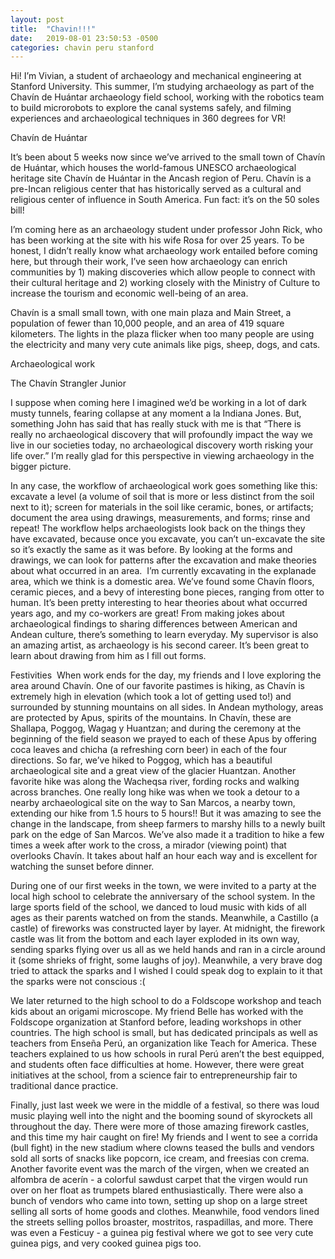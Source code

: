 ```yaml
---
layout: post
title:  "Chavin!!!"
date:   2019-08-01 23:50:53 -0500
categories: chavin peru stanford
---
```

Hi! I’m Vivian, a student of archaeology and mechanical engineering at Stanford University. This summer, I’m studying archaeology as part of the Chavín de Huántar archaeology field school, working with the robotics team to build microrobots to explore the canal systems safely, and filming experiences and archaeological techniques in 360 degrees for VR!

Chavín de Huántar

It’s been about 5 weeks now since we’ve arrived to the small town of  Chavín de Huántar, which houses the world-famous UNESCO archaeological heritage site Chavín de Huántar in the Ancash region of Peru. Chavín is a pre-Incan religious center that has historically served as a cultural and religious center of influence in South America. Fun fact: it’s on the 50 soles bill!

I’m coming here as an archaeology student under professor John Rick, who has been working at the site with his wife Rosa for over 25 years. To be honest, I didn’t really know what archaeology work entailed before coming here, but through their work, I’ve seen how archaeology can enrich communities by 1) making discoveries which allow people to connect with their cultural heritage and 2) working closely with the Ministry of Culture to increase the tourism and economic well-being of an area.

Chavín is a small small town, with one main plaza and Main Street, a population of fewer than 10,000 people, and an area of 419 square kilometers. The lights in the plaza flicker when too many people are using the electricity and many very cute animals like pigs, sheep, dogs, and cats.

Archaeological work

The Chavín Strangler Junior

I suppose when coming here I imagined we’d be working in a lot of dark musty tunnels, fearing collapse at any moment a la Indiana Jones. But, something John has said that has really stuck with me is that “There is really no archaeological discovery that will profoundly impact the way we live in our societies today, no archaeological discovery worth risking your life over.” I’m really glad for this perspective in viewing archaeology in the bigger picture.

In any case, the workflow of archaeological work goes something like this: excavate a level (a volume of soil that is more or less distinct from the soil next to it); screen for materials in the soil like ceramic, bones, or artifacts; document the area using drawings, measurements, and forms; rinse and repeat! The workflow helps archaeologists look back on the things they have excavated, because once you excavate, you can’t un-excavate the site so it’s exactly the same as it was before. By looking at the forms and drawings, we can look for patterns after the excavation and make theories about what occurred in an area.
 I’m currently excavating in the explanade area, which we think is a domestic area. We’ve found some Chavín floors, ceramic pieces, and a bevy of interesting bone pieces, ranging from otter to human. It’s been pretty interesting to hear theories about what occurred years ago, and my co-workers are great! From making jokes about archaeological findings to sharing differences between American and Andean culture, there’s something to learn everyday. My supervisor is also an amazing artist, as archaeology is his second career. It’s been great to learn about drawing from him as I fill out forms.

Festivities
 When work ends for the day, my friends and I love exploring the area around Chavín. One of our favorite pastimes is hiking, as Chavín is extremely high in elevation (which took a lot of getting used to!) and surrounded by stunning mountains on all sides. In Andean mythology, areas are protected by Apus, spirits of the mountains. In Chavín, these are Shallapa, Poggog, Wagag y Huantzan; and during the ceremony at the beginning of the field season we prayed to each of these Apus by offering coca leaves and chicha (a refreshing corn beer) in each of the four directions. So far, we’ve hiked to Poggog, which has a beautiful archaeological site and a great view of the glacier Huantzan. Another favorite hike was along the Wacheqsa river, fording rocks and walking across branches. One really long hike was when we took a detour to a nearby archaeological site on the way to San Marcos, a nearby town, extending our hike from 1.5 hours to 5 hours!! But it was amazing to see the change in the landscape, from sheep farmers to marshy hills to a newly built park on the edge of San Marcos. We’ve also made it a tradition to hike a few times a week after work to the cross, a mirador (viewing point) that overlooks Chavín. It takes about half an hour each way and is excellent for watching the sunset before dinner.

During one of our first weeks in the town, we were invited to a party at the local high school to celebrate the anniversary of the school system. In the large sports field of the school, we danced to loud music with kids of all ages as their parents watched on from the stands. Meanwhile, a Castillo (a castle) of fireworks was constructed layer by layer. At midnight, the firework castle was lit from the bottom and each layer exploded in its own way, sending sparks flying over us all as we held hands and ran in a circle around it (some shrieks of fright, some laughs of joy). Meanwhile, a very brave dog tried to attack the sparks and I wished I could speak dog to explain to it that the sparks were not conscious :(

We later returned to the high school to do a Foldscope workshop and teach kids about an origami microscope. My friend Belle has worked with the Foldscope organization at Stanford before, leading workshops in other countries. The high school is small, but has dedicated principals as well as teachers from Enseña Perú, an organization like Teach for America. These teachers explained to us how schools in rural Perú aren’t the best equipped, and students often face difficulties at home. However, there were great initiatives at the school, from a science fair to entrepreneurship fair to traditional dance practice.

Finally, just last week we were in the middle of a festival, so there was loud music playing well into the night and the booming sound of skyrockets all throughout the day. There were more of those amazing firework castles, and this time my hair caught on fire! My friends and I went to see a corrida (bull fight) in the new stadium where clowns teased the bulls and vendors sold all sorts of snacks like popcorn, ice cream, and freesias con crema. Another favorite event was the march of the virgen, when we created an alfombra de acerín - a colorful sawdust carpet that the virgen would run over on her float as trumpets blared enthusiastically. There were also a bunch of vendors who came into town, setting up shop on a large street selling all sorts of home goods and clothes. Meanwhile, food vendors lined the streets selling pollos broaster, mostritos, raspadillas, and more. There was even a Festicuy - a guinea pig festival where we got to see very cute guinea pigs, and very cooked guinea pigs too.
